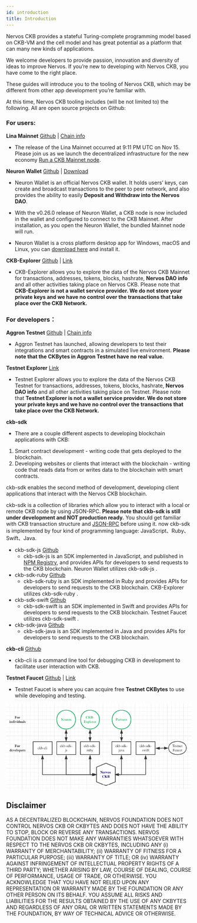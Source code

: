 ```yaml
---
id: introduction
title: Introduction
---
```

Nervos CKB provides a stateful Turing-complete programming model based on CKB-VM and the cell model and has great potential as a platform that can many new kinds of applications. 

We welcome developers to provide passion, innovation and diversity of ideas to improve Nervos. If you’re new to developing with Nervos CKB, you have come to the right place. 

These guides will introduce you to the tooling of Nervos CKB, which may be different from other app development you’re familiar with.

At this time, Nervos CKB tooling includes (will be not limited to) the following. All are open source projects on Github:

### For users: 

**Lina Mainnet**  [Github](https://github.com/nervosnetwork/ckb) | [Chain info](https://github.com/nervosnetwork/ckb/wiki/Chains)
* The release of the Lina Mainnet occurred at 9:11 PM UTC on Nov 15. Please join us as we launch the decentralized infrastructure for the new economy [Run a CKB Mainnet node](/getting-started/run-node).

**Neuron Wallet**  [Github](https://github.com/nervosnetwork/neuron) | [Download](https://github.com/nervosnetwork/neuron/releases)
* Neuron Wallet is an official Nervos CKB wallet. It holds users’ keys, can create 
and broadcast transactions to the peer to peer network, and also provides the ability to easily **Deposit and Withdraw into the Nervos DAO**.
* With the v0.26.0 release of Neuron Wallet, a CKB node is now included in the wallet and configured to connect to the CKB Mainnet. After installation, as you open the Neuron Wallet, the bundled Mainnet node will run.

* Neuron Wallet is a cross platform desktop app for Windows, macOS and Linux, you can [download here](https://github.com/nervosnetwork/neuron/releases) and install it.

**CKB-Explorer**  [Github](https://github.com/nervosnetwork/ckb-explorer) | [Link](https://explorer.nervos.org/)
* CKB-Explorer allows you to explore the data of the Nervos CKB Mainnet for transactions, addresses, tokens, blocks, hashrate, **Nervos DAO info** and all other activities taking place on Nervos CKB. Please note that **CKB-Explorer is not a wallet service provider. We do not store your private keys and we have no control over the transactions that take place over the CKB Network.**

### For developers：

**Aggron Testnet**  [Github](https://github.com/nervosnetwork/ckb) | [Chain info](https://github.com/nervosnetwork/ckb/wiki/Chains)
* Aggron Testnet has launched, allowing developers to test their integrations and smart contracts in a simulated live environment. **Please note that the CKBytes in Aggron Testnet have no real value.**

**Testnet Explorer** [Link](https://explorer.nervos.org/aggron/)
* Testnet Explorer allows you to explore the data of the Nervos CKB Testnet for transactions, addresses, tokens, blocks, hashrate, **Nervos DAO info** and all other activities taking place on Testnet. Please note that **Testnet Explorer is not a wallet service provider. We do not store your private keys and we have no control over the transactions that take place over the CKB Network.**

**ckb-sdk**
* There are a couple different aspects to developing blockchain applications with CKB:

1. Smart contract development - writing code that gets deployed to the blockchain.
2. Developing websites or clients that interact with the blockchain - writing code that reads data from or writes data to the blockchain with smart contracts.

ckb-sdk enables the second method of development, developing client applications that interact with the Nervos CKB blockchain. 

ckb-sdk is a collection of libraries which allow you to interact with a local or remote CKB node by using JSON-RPC. **Please note that ckb-sdk is still under development and NOT production ready.** You should get familiar with CKB transaction structure and [JSON-RPC](https://github.com/nervosnetwork/ckb/tree/develop/rpc) before using it. now ckb-sdk is implemented by four kind of programming language: JavaScript、Ruby、Swift、Java.

* ckb-sdk-js  [Github](https://github.com/nervosnetwork/ckb-sdk-js)
    * ckb-sdk-js is an SDK implemented in JavaScript, and published in [NPM Registry](https://www.npmjs.com/package/@nervosnetwork/ckb-sdk-core/), and provides APIs for developers to send requests to the CKB blockchain. Neuron Wallet utilizes ckb-sdk-js .
* ckb-sdk-ruby  [Github](https://github.com/nervosnetwork/ckb-sdk-ruby)
    * ckb-sdk-ruby is an SDK implemented in Ruby and provides APIs for developers to send requests to the CKB blockchain. CKB-Explorer utilizes ckb-sdk-ruby .
* ckb-sdk-swift  [Github](https://github.com/nervosnetwork/ckb-sdk-swift)
    * ckb-sdk-swift is an SDK implemented in Swift and provides APIs for developers to send requests to the CKB blockchain. Testnet Faucet utilizes ckb-sdk-swift .
* ckb-sdk-java  [Github](https://github.com/nervosnetwork/ckb-sdk-java)
    * ckb-sdk-java is an SDK implemented in Java and provides APIs for developers to send requests to the CKB blockchain.

**ckb-cli**  [Github](https://github.com/nervosnetwork/ckb-cli)

* ckb-cli is a command line tool for debugging CKB in development to facilitate user interaction with CKB. 

**Testnet Faucet**  [Github](https://github.com/nervosnetwork/ckb-testnet-faucet) | [Link](https://faucet.nervos.org/auth)
* Testnet Faucet is where you can acquire free **Testnet CKBytes** to use while developing and testing.

<img src="../assets/tooling/introduction.png" width= "600"/>

## Disclaimer

AS A DECENTRALIZED BLOCKCHAIN, NERVOS FOUNDATION DOES NOT CONTROL NERVOS CKB OR CKBYTES AND DOES NOT HAVE THE ABILITY TO STOP, BLOCK OR REVERSE ANY TRANSACTIONS. NERVOS FOUNDATION DOES NOT MAKE ANY WARRANTIES WHATSOEVER WITH RESPECT TO THE NERVOS CKB OR CKBYTES, INCLUDING ANY (i) WARRANTY OF MERCHANTABILITY; (ii) WARRANTY OF FITNESS FOR A PARTICULAR PURPOSE; (iii) WARRANTY OF TITLE; OR (iv) WARRANTY AGAINST INFRINGEMENT OF INTELLECTUAL PROPERTY RIGHTS OF A THIRD PARTY; WHETHER ARISING BY LAW, COURSE OF DEALING, COURSE OF PERFORMANCE, USAGE OF TRADE, OR OTHERWISE. YOU ACKNOWLEDGE THAT YOU HAVE NOT RELIED UPON ANY REPRESENTATION OR WARRANTY MADE BY THE FOUNDATION OR ANY OTHER PERSON ON ITS BEHALF. YOU ASSUME ALL RISKS AND LIABILITIES FOR THE RESULTS OBTAINED BY THE USE OF ANY CKBYTES AND REGARDLESS OF ANY ORAL OR WRITTEN STATEMENTS MADE BY THE FOUNDATION, BY WAY OF TECHNICAL ADVICE OR OTHERWISE.